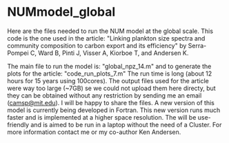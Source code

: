 # NUMmodel_global
Here are the files needed to run the NUM model at the global scale.
This code is the one used in the article: "Linking plankton size spectra and community composition to carbon export and its efficiency" by Serra-Pompei C, Ward B, Pinti J, Visser A, Kiorboe T, and Andersen K.

The main file to run the model is: "global_npz_14.m" and to generate the plots for the article: "code_run_plots_7.m"
The run time is long (about 12 hours for 15 years using 100cores). The output files used for the article were way too large (~7GB) se we could not upload them here directy, but they can be obtained without any restriction by sending me an email (camsp@mit.edu). I will be happy to share the files.
A new version of this model is currently being developed in Fortran. This new version runs much faster and is implemented at a higher space resolution. The will be use-friendly and is aimed to be run in a laptop without the need of a Cluster. For more information contact me or my co-author Ken Andersen.

